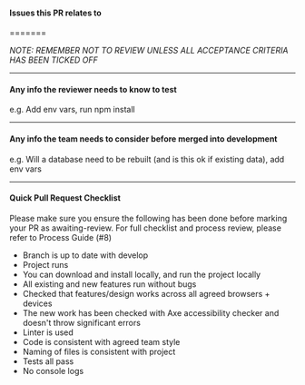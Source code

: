 #### Issues this PR relates to

=======

_NOTE: REMEMBER NOT TO REVIEW UNLESS ALL ACCEPTANCE CRITERIA HAS BEEN TICKED OFF_

---

#### Any info the reviewer needs to know to test 
e.g. Add env vars, run npm install

---

#### Any info the team needs to consider before merged into development
e.g. Will a database need to be rebuilt (and is this ok if existing data), add env vars

---

#### Quick Pull Request Checklist

Please make sure you ensure the following has been done before marking your PR as awaiting-review. For full checklist and process review, please refer to Process Guide (#8)

- Branch is up to date with develop
- Project runs
- You can download and install locally, and run the project locally
- All existing and new features run without bugs
- Checked that features/design works across all agreed browsers + devices
- The new work has been checked with Axe accessibility checker and doesn't throw significant errors  
- Linter is used
- Code is consistent with agreed team style
- Naming of files is consistent with project 
- Tests all pass
- No console logs
